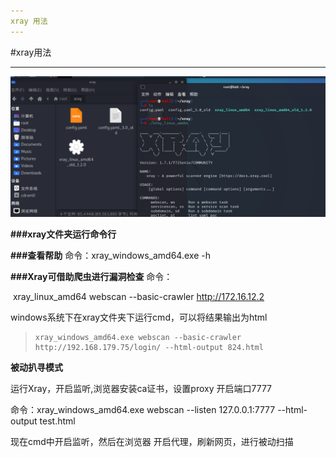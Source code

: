 ```yaml
---
xray 用法
---
```


#xray用法

---

![image-20210824184239877](xray用法\image-20210824184239877.png)

**###xray文件夹运行命令行**

**###查看帮助**
		命令：xray_windows_amd64.exe -h

**###Xray可借助爬虫进行漏洞检查**
		命令：

​		xray_linux_amd64   webscan --basic-crawler  http://172.16.12.2



windows系统下在xray文件夹下运行cmd，可以将结果输出为html



> ```linux
> xray_windows_amd64.exe webscan --basic-crawler http://192.168.179.75/login/ --html-output 824.html
> ```



**被动扒寻模式**

运行Xray，开启监听,浏览器安装ca证书，设置proxy 开启端口7777

命令：xray_windows_amd64.exe webscan --listen 127.0.0.1:7777 --html-output test.html

现在cmd中开启监听，然后在浏览器 开启代理，刷新网页，进行被动扫描

